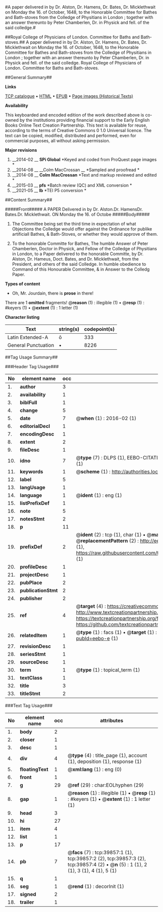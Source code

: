 #A paper delivered in by Dr. Alston, Dr. Hamens, Dr. Bates, Dr. Micklethwait on Monday the 16. of October, 1648, to the Honorable Committee for Bathes and Bath-stoves from the Colledge of Physitians in London ; together with an answer thereunto by Peter Chamberlen, Dr. in Physick and fell. of the said colledge.#

##Royal College of Physicians of London. Committee for Baths and Bath-stoves.##
A paper delivered in by Dr. Alston, Dr. Hamens, Dr. Bates, Dr. Micklethwait on Monday the 16. of October, 1648, to the Honorable Committee for Bathes and Bath-stoves from the Colledge of Physitians in London ; together with an answer thereunto by Peter Chamberlen, Dr. in Physick and fell. of the said colledge.
Royal College of Physicians of London. Committee for Baths and Bath-stoves.

##General Summary##

**Links**

[TCP catalogue](http://www.ota.ox.ac.uk/tcp/)  • 
[HTML](http://tei.it.ox.ac.uk/tcp/Texts-HTML/free/B18/B18890.html)  • 
[EPUB](http://tei.it.ox.ac.uk/tcp/Texts-EPUB/free/B18/B18890.epub) • 
[Page images (Historical Texts)](https://historicaltexts.jisc.ac.uk/eebo-15584567_39857e)

**Availability**

This keyboarded and encoded edition of the work described above is co-owned by the
    institutions providing financial support to the Early English Books Online Text Creation
    Partnership. This text is available for reuse, according to the terms of  Creative Commons 0 1.0 Universal
    licence. The text can be copied, modified, distributed and performed, even for commercial
    purposes, all without asking permission.

**Major revisions**

1. __2014-02 __ __SPi Global__ *Keyed and coded from ProQuest page images *
1. __2014-08 __ __Colm MacCrossan __ *Sampled and proofread *
1. __2014-08 __ __Colm MacCrossan__ *Text and markup reviewed and edited *
1. __2015-03 __ __pfs__ *Batch review (QC) and XML conversion *
1. __2021-05 __ __lb__ *TEI P5 conversion *

##Content Summary##

#####Front#####
A PAPER Delivered in by
Dr. Alston.Dr. HamensDr. Bates.Dr. Micklethwait. ON Monday the 16. of Octobe
#####Body#####

1. The Committee being set the third time in expectation of what Objections the Colledge would offer against the Ordinance for publike artificiall Bathes, & Bath-Stoves, or whether they would approve of them.

1. To the honorable Committe for Bathes, The humble Answer of Peter Chamberlen, Doctor in Physick, and Fellow of the Colledge of Physitians in London, to a Paper delivered to the honorable Committe, by Dr. Alston, Dr. Hameus, Doct. Bates, and Dr. Micklethwait, from the President, and others of the said Colledge. In humble obedience to Command of this Honourable Committee, & in Answer to the Colledg Paper.

**Types of content**

  * Oh, Mr. Jourdain, there is **prose** in there!

There are 1 **omitted** fragments! 
 @__reason__ (1) : illegible (1)  •  @__resp__ (1) : #keyers (1)  •  @__extent__ (1) : 1 letter (1)

**Character listing**


|Text|string(s)|codepoint(s)|
|---|---|---|
|Latin Extended-A|ō|333|
|General Punctuation|•|8226|

##Tag Usage Summary##

###Header Tag Usage###

|No|element name|occ|attributes|
|---|---|---|---|
|1.|__author__|3||
|2.|__availability__|1||
|3.|__biblFull__|1||
|4.|__change__|5||
|5.|__date__|7| @__when__ (1) : 2016-02 (1)|
|6.|__editorialDecl__|1||
|7.|__encodingDesc__|1||
|8.|__extent__|2||
|9.|__fileDesc__|1||
|10.|__idno__|7| @__type__ (7) : DLPS (1), EEBO-CITATION (1), VID (1), EEBO-PROQUEST (1), STC (2), OCLC (1)|
|11.|__keywords__|1| @__scheme__ (1) : http://authorities.loc.gov/ (1)|
|12.|__label__|5||
|13.|__langUsage__|1||
|14.|__language__|1| @__ident__ (1) : eng (1)|
|15.|__listPrefixDef__|1||
|16.|__note__|5||
|17.|__notesStmt__|2||
|18.|__p__|11||
|19.|__prefixDef__|2| @__ident__ (2) : tcp (1), char (1)  •  @__matchPattern__ (2) : ([0-9\-]+):([0-9IVX]+) (1), (.+) (1)  •  @__replacementPattern__ (2) : http://eebo.chadwyck.com/downloadtiff?vid=$1&page=$2 (1), https://raw.githubusercontent.com/textcreationpartnership/Texts/master/tcpchars.xml#$1 (1)|
|20.|__profileDesc__|1||
|21.|__projectDesc__|1||
|22.|__pubPlace__|2||
|23.|__publicationStmt__|2||
|24.|__publisher__|2||
|25.|__ref__|4| @__target__ (4) : https://creativecommons.org/publicdomain/zero/1.0/ (1), http://www.textcreationpartnership.org/docs/. (1), https://textcreationpartnership.org/faq/#faq05 (1), https://github.com/textcreationpartnership (1)|
|26.|__relatedItem__|1| @__type__ (1) : facs (1)  •  @__target__ (1) : https://data.historicaltexts.jisc.ac.uk/view?pubId=eebo-e (1)|
|27.|__revisionDesc__|1||
|28.|__seriesStmt__|1||
|29.|__sourceDesc__|1||
|30.|__term__|1| @__type__ (1) : topical_term (1)|
|31.|__textClass__|1||
|32.|__title__|3||
|33.|__titleStmt__|2||


###Text Tag Usage###

|No|element name|occ|attributes|
|---|---|---|---|
|1.|__body__|2||
|2.|__closer__|1||
|3.|__desc__|1||
|4.|__div__|4| @__type__ (4) : title_page (1), account (1), deposition (1), response (1)|
|5.|__floatingText__|1| @__xml:lang__ (1) : eng (0)|
|6.|__front__|1||
|7.|__g__|29| @__ref__ (29) : char:EOLhyphen (29)|
|8.|__gap__|1| @__reason__ (1) : illegible (1)  •  @__resp__ (1) : #keyers (1)  •  @__extent__ (1) : 1 letter (1)|
|9.|__head__|3||
|10.|__hi__|27||
|11.|__item__|4||
|12.|__list__|1||
|13.|__p__|17||
|14.|__pb__|7| @__facs__ (7) : tcp:39857:1 (1), tcp:39857:2 (2), tcp:39857:3 (2), tcp:39857:4 (2)  •  @__n__ (5) : 1 (1), 2 (1), 3 (1), 4 (1), 5 (1)|
|15.|__q__|1||
|16.|__seg__|1| @__rend__ (1) : decorInit (1)|
|17.|__signed__|2||
|18.|__trailer__|1||
